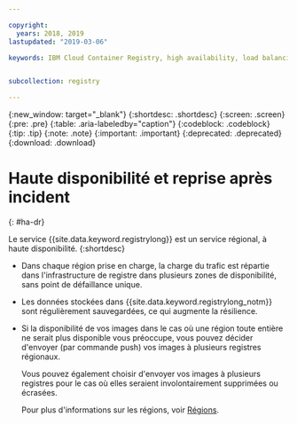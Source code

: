 ```yaml
---

copyright:
  years: 2018, 2019
lastupdated: "2019-03-06"

keywords: IBM Cloud Container Registry, high availability, load balancing, back ups, 


subcollection: registry

---
```


{:new_window: target="_blank"}
{:shortdesc: .shortdesc}
{:screen: .screen}
{:pre: .pre}
{:table: .aria-labeledby="caption"}
{:codeblock: .codeblock}
{:tip: .tip}
{:note: .note}
{:important: .important}
{:deprecated: .deprecated}
{:download: .download}

# Haute disponibilité et reprise après incident
{: #ha-dr}

Le service {{site.data.keyword.registrylong}} est un service régional, à haute disponibilité.
{:shortdesc}

* Dans chaque région prise en charge, la charge du trafic est répartie dans l'infrastructure de registre dans plusieurs zones de disponibilité, sans point de défaillance unique.

* Les données stockées dans {{site.data.keyword.registrylong_notm}} sont régulièrement sauvegardées, ce qui augmente la résilience.

* Si la disponibilité de vos images dans le cas où une région toute entière ne serait plus disponible vous préoccupe, vous pouvez décider d'envoyer (par commande push) vos images à plusieurs registres régionaux.
  
  Vous pouvez également choisir d'envoyer vos images à plusieurs registres pour le cas où elles seraient involontairement supprimées ou écrasées.

  Pour plus d'informations sur les régions, voir [Régions](/docs/services/Registry?topic=registry-registry_overview#registry_regions).
